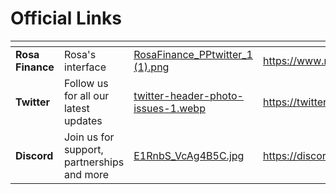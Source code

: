 # Official Links

<table data-view="cards"><thead><tr><th></th><th></th><th data-hidden data-card-cover data-type="files"></th><th data-hidden data-card-target data-type="content-ref"></th></tr></thead><tbody><tr><td><strong>Rosa Finance</strong></td><td>Rosa's interface</td><td><a href="../.gitbook/assets/RosaFinance_PPtwitter_1 (1).png">RosaFinance_PPtwitter_1 (1).png</a></td><td><a href="https://www.rosafinance.io/">https://www.rosafinance.io/</a></td></tr><tr><td><strong>Twitter</strong></td><td>Follow us for all our latest updates</td><td><a href="../.gitbook/assets/twitter-header-photo-issues-1.webp">twitter-header-photo-issues-1.webp</a></td><td><a href="https://twitter.com/rosa_finance">https://twitter.com/rosa_finance</a></td></tr><tr><td><strong>Discord</strong></td><td>Join us for support, partnerships and more</td><td><a href="../.gitbook/assets/E1RnbS_VcAg4B5C.jpg">E1RnbS_VcAg4B5C.jpg</a></td><td><a href="https://discord.com/invite/DWxtTaxSqT">https://discord.com/invite/DWxtTaxSqT</a></td></tr></tbody></table>

